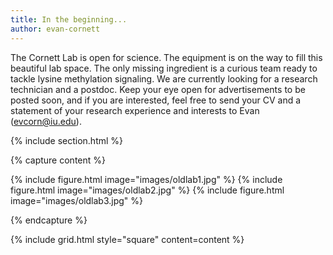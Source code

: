 ```yaml
---
title: In the beginning...
author: evan-cornett
---
```


The Cornett Lab is open for science. The equipment is on the way to fill this beautiful lab space. The only missing ingredient is a curious team ready to tackle lysine methylation signaling. We are currently looking for a research technician and a postdoc. Keep your eye open for advertisements to be posted soon, and if you are interested, feel free to send your CV and a statement of your research experience and interests to Evan (evcorn@iu.edu).

{% include section.html %}

{% capture content %}

{% include figure.html image="images/oldlab1.jpg" %}
{% include figure.html image="images/oldlab2.jpg" %}
{% include figure.html image="images/oldlab3.jpg" %}

{% endcapture %}

{% include grid.html style="square" content=content %}
